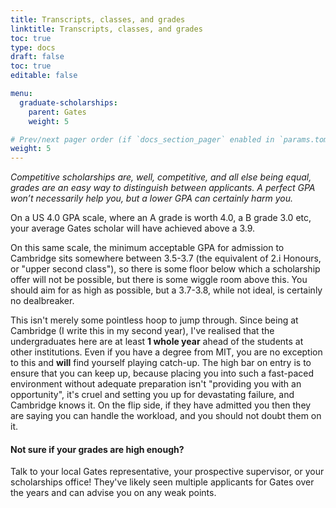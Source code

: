 ```yaml
---
title: Transcripts, classes, and grades
linktitle: Transcripts, classes, and grades
toc: true
type: docs
draft: false
toc: true
editable: false

menu:
  graduate-scholarships:
    parent: Gates
    weight: 5

# Prev/next pager order (if `docs_section_pager` enabled in `params.toml`)
weight: 5
---
```


_Competitive scholarships are, well, competitive, and all else being equal, grades are an easy way to distinguish between applicants. A perfect GPA won’t necessarily help you, but a lower GPA can certainly harm you._

On a US 4.0 GPA scale, where an A grade is worth 4.0, a B grade 3.0 etc, your average Gates scholar will have achieved above a 3.9.

On this same scale, the minimum acceptable GPA for admission to Cambridge sits somewhere between 3.5-3.7 (the equivalent of 2.i Honours, or "upper second class"), so there is some floor below which a scholarship offer will not be possible, but there is some wiggle room above this. You should aim for as high as possible, but a 3.7-3.8, while not ideal, is certainly no dealbreaker. 

This isn't merely some pointless hoop to jump through. Since being at Cambridge (I write this in my second year), I've realised that the undergraduates here are at least **1 whole year** ahead of the students at other institutions. Even if you have a degree from MIT, you are no exception to this and **will** find yourself playing catch-up. The high bar on entry is to ensure that you can keep up, because placing you into such a fast-paced environment without adequate preparation isn't "providing you with an opportunity", it's cruel and setting you up for devastating failure, and Cambridge knows it. On the flip side, if they have admitted you then they are saying you can handle the workload, and you should not doubt them on it.

#### Not sure if your grades are high enough?
Talk to your local Gates representative, your prospective supervisor, or your scholarships office! They've likely seen multiple applicants for Gates over the years and can advise you on any weak points.
